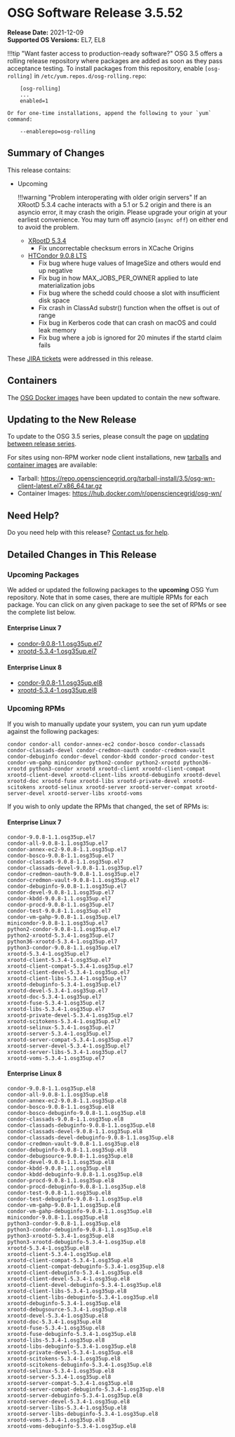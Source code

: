 OSG Software Release 3.5.52
===========================

**Release Date:** 2021-12-09  
**Supported OS Versions:** EL7, EL8

!!!tip "Want faster access to production-ready software?"
    OSG 3.5 offers a rolling release repository where packages are added as soon as they pass acceptance testing.
    To install packages from this repository, enable `[osg-rolling]` in `/etc/yum.repos.d/osg-rolling.repo`:

        [osg-rolling]
        ...
        enabled=1

    Or for one-time installations, append the following to your `yum` command:

        --enablerepo=osg-rolling

Summary of Changes
------------------

This release contains:

-   Upcoming

    !!!warning "Problem interoperating with older origin servers"
        If an XRootD 5.3.4 cache interacts with a 5.1 or 5.2 origin and there is an asyncio error, it may crash the origin.
        Please upgrade your origin at your earliest convenience.
        You may turn off asyncio (`async off`) on either end to avoid the problem.

    -   [XRootD 5.3.4](https://github.com/xrootd/xrootd/blob/v5.3.4/docs/ReleaseNotes.txt)
        -   Fix uncorrectable checksum errors in XCache Origins
    -   [HTCondor 9.0.8 LTS](https://htcondor.org/news/HTCondor_9.0.8_released/)
        -   Fix bug where huge values of ImageSize and others would end up negative
        -   Fix bug in how MAX_JOBS_PER_OWNER applied to late materialization jobs
        -   Fix bug where the schedd could choose a slot with insufficient disk space
        -   Fix crash in ClassAd substr() function when the offset is out of range
        -   Fix bug in Kerberos code that can crash on macOS and could leak memory
        -   Fix bug where a job is ignored for 20 minutes if the startd claim fails

These
[JIRA tickets](https://opensciencegrid.atlassian.net/issues/?jql=project%20%3D%20SOFTWARE%20AND%20fixVersion%20in%20(3.5.52-upcoming)%20ORDER%20BY%20priority%20DESC%2C%20key%20DESC)
were addressed in this release.

Containers
----------

The [OSG Docker images](https://hub.docker.com/u/opensciencegrid/) have been updated to contain the new software.

Updating to the New Release
---------------------------

To update to the OSG 3.5 series, please consult the page on
[updating between release series](../updating-to-osg-35.md).

For sites using non-RPM worker node client installations, new [tarballs](../../worker-node/install-wn-tarball.md) and
[container images](../../worker-node/using-wn-containers.md) are available:

- Tarball: <https://repo.opensciencegrid.org/tarball-install/3.5/osg-wn-client-latest.el7.x86_64.tar.gz>
- Container Images: <https://hub.docker.com/r/opensciencegrid/osg-wn/>

Need Help?
----------

Do you need help with this release? [Contact us for help](../../common/help.md).

Detailed Changes in This Release
--------------------------------

### Upcoming Packages

We added or updated the following packages to the **upcoming** OSG Yum repository.
Note that in some cases, there are multiple RPMs for each package.
You can click on any given package to see the set of RPMs or see the complete list below.

#### Enterprise Linux 7

-   [condor-9.0.8-1.1.osg35up.el7](https://koji.chtc.wisc.edu/koji/search?match=glob&type=build&terms=condor-9.0.8-1.1.osg35up.el7)
-   [xrootd-5.3.4-1.osg35up.el7](https://koji.chtc.wisc.edu/koji/search?match=glob&type=build&terms=xrootd-5.3.4-1.osg35up.el7)

#### Enterprise Linux 8

-   [condor-9.0.8-1.1.osg35up.el8](https://koji.chtc.wisc.edu/koji/search?match=glob&type=build&terms=condor-9.0.8-1.1.osg35up.el8)
-   [xrootd-5.3.4-1.osg35up.el8](https://koji.chtc.wisc.edu/koji/search?match=glob&type=build&terms=xrootd-5.3.4-1.osg35up.el8)

### Upcoming RPMs

If you wish to manually update your system, you can run yum update against the following packages:

    condor condor-all condor-annex-ec2 condor-bosco condor-classads condor-classads-devel condor-credmon-oauth condor-credmon-vault condor-debuginfo condor-devel condor-kbdd condor-procd condor-test condor-vm-gahp minicondor python2-condor python2-xrootd python36-xrootd python3-condor xrootd xrootd-client xrootd-client-compat xrootd-client-devel xrootd-client-libs xrootd-debuginfo xrootd-devel xrootd-doc xrootd-fuse xrootd-libs xrootd-private-devel xrootd-scitokens xrootd-selinux xrootd-server xrootd-server-compat xrootd-server-devel xrootd-server-libs xrootd-voms 

If you wish to only update the RPMs that changed, the set of RPMs is:

#### Enterprise Linux 7

``` file
condor-9.0.8-1.1.osg35up.el7
condor-all-9.0.8-1.1.osg35up.el7
condor-annex-ec2-9.0.8-1.1.osg35up.el7
condor-bosco-9.0.8-1.1.osg35up.el7
condor-classads-9.0.8-1.1.osg35up.el7
condor-classads-devel-9.0.8-1.1.osg35up.el7
condor-credmon-oauth-9.0.8-1.1.osg35up.el7
condor-credmon-vault-9.0.8-1.1.osg35up.el7
condor-debuginfo-9.0.8-1.1.osg35up.el7
condor-devel-9.0.8-1.1.osg35up.el7
condor-kbdd-9.0.8-1.1.osg35up.el7
condor-procd-9.0.8-1.1.osg35up.el7
condor-test-9.0.8-1.1.osg35up.el7
condor-vm-gahp-9.0.8-1.1.osg35up.el7
minicondor-9.0.8-1.1.osg35up.el7
python2-condor-9.0.8-1.1.osg35up.el7
python2-xrootd-5.3.4-1.osg35up.el7
python36-xrootd-5.3.4-1.osg35up.el7
python3-condor-9.0.8-1.1.osg35up.el7
xrootd-5.3.4-1.osg35up.el7
xrootd-client-5.3.4-1.osg35up.el7
xrootd-client-compat-5.3.4-1.osg35up.el7
xrootd-client-devel-5.3.4-1.osg35up.el7
xrootd-client-libs-5.3.4-1.osg35up.el7
xrootd-debuginfo-5.3.4-1.osg35up.el7
xrootd-devel-5.3.4-1.osg35up.el7
xrootd-doc-5.3.4-1.osg35up.el7
xrootd-fuse-5.3.4-1.osg35up.el7
xrootd-libs-5.3.4-1.osg35up.el7
xrootd-private-devel-5.3.4-1.osg35up.el7
xrootd-scitokens-5.3.4-1.osg35up.el7
xrootd-selinux-5.3.4-1.osg35up.el7
xrootd-server-5.3.4-1.osg35up.el7
xrootd-server-compat-5.3.4-1.osg35up.el7
xrootd-server-devel-5.3.4-1.osg35up.el7
xrootd-server-libs-5.3.4-1.osg35up.el7
xrootd-voms-5.3.4-1.osg35up.el7
```

#### Enterprise Linux 8

``` file
condor-9.0.8-1.1.osg35up.el8
condor-all-9.0.8-1.1.osg35up.el8
condor-annex-ec2-9.0.8-1.1.osg35up.el8
condor-bosco-9.0.8-1.1.osg35up.el8
condor-bosco-debuginfo-9.0.8-1.1.osg35up.el8
condor-classads-9.0.8-1.1.osg35up.el8
condor-classads-debuginfo-9.0.8-1.1.osg35up.el8
condor-classads-devel-9.0.8-1.1.osg35up.el8
condor-classads-devel-debuginfo-9.0.8-1.1.osg35up.el8
condor-credmon-vault-9.0.8-1.1.osg35up.el8
condor-debuginfo-9.0.8-1.1.osg35up.el8
condor-debugsource-9.0.8-1.1.osg35up.el8
condor-devel-9.0.8-1.1.osg35up.el8
condor-kbdd-9.0.8-1.1.osg35up.el8
condor-kbdd-debuginfo-9.0.8-1.1.osg35up.el8
condor-procd-9.0.8-1.1.osg35up.el8
condor-procd-debuginfo-9.0.8-1.1.osg35up.el8
condor-test-9.0.8-1.1.osg35up.el8
condor-test-debuginfo-9.0.8-1.1.osg35up.el8
condor-vm-gahp-9.0.8-1.1.osg35up.el8
condor-vm-gahp-debuginfo-9.0.8-1.1.osg35up.el8
minicondor-9.0.8-1.1.osg35up.el8
python3-condor-9.0.8-1.1.osg35up.el8
python3-condor-debuginfo-9.0.8-1.1.osg35up.el8
python3-xrootd-5.3.4-1.osg35up.el8
python3-xrootd-debuginfo-5.3.4-1.osg35up.el8
xrootd-5.3.4-1.osg35up.el8
xrootd-client-5.3.4-1.osg35up.el8
xrootd-client-compat-5.3.4-1.osg35up.el8
xrootd-client-compat-debuginfo-5.3.4-1.osg35up.el8
xrootd-client-debuginfo-5.3.4-1.osg35up.el8
xrootd-client-devel-5.3.4-1.osg35up.el8
xrootd-client-devel-debuginfo-5.3.4-1.osg35up.el8
xrootd-client-libs-5.3.4-1.osg35up.el8
xrootd-client-libs-debuginfo-5.3.4-1.osg35up.el8
xrootd-debuginfo-5.3.4-1.osg35up.el8
xrootd-debugsource-5.3.4-1.osg35up.el8
xrootd-devel-5.3.4-1.osg35up.el8
xrootd-doc-5.3.4-1.osg35up.el8
xrootd-fuse-5.3.4-1.osg35up.el8
xrootd-fuse-debuginfo-5.3.4-1.osg35up.el8
xrootd-libs-5.3.4-1.osg35up.el8
xrootd-libs-debuginfo-5.3.4-1.osg35up.el8
xrootd-private-devel-5.3.4-1.osg35up.el8
xrootd-scitokens-5.3.4-1.osg35up.el8
xrootd-scitokens-debuginfo-5.3.4-1.osg35up.el8
xrootd-selinux-5.3.4-1.osg35up.el8
xrootd-server-5.3.4-1.osg35up.el8
xrootd-server-compat-5.3.4-1.osg35up.el8
xrootd-server-compat-debuginfo-5.3.4-1.osg35up.el8
xrootd-server-debuginfo-5.3.4-1.osg35up.el8
xrootd-server-devel-5.3.4-1.osg35up.el8
xrootd-server-libs-5.3.4-1.osg35up.el8
xrootd-server-libs-debuginfo-5.3.4-1.osg35up.el8
xrootd-voms-5.3.4-1.osg35up.el8
xrootd-voms-debuginfo-5.3.4-1.osg35up.el8
```

